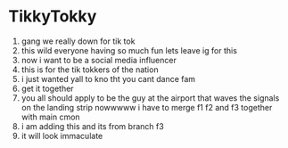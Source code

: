 # TikkyTokky

1. gang we really down for tik tok
2. this wild everyone having so much fun lets leave ig for this
3. now i want to be a social media influencer
1. this is for the tik tokkers of the nation
2. i just wanted yall to kno tht you cant dance fam
3. get it together
4. you all should apply to be the guy at the airport that waves the signals on the landing strip
 nowwwww i have to merge f1 f2 and f3 together with main cmon
5. i am adding this and its from branch f3
6. it will look immaculate

